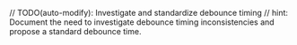// TODO(auto-modify): Investigate and standardize debounce timing
// hint: Document the need to investigate debounce timing inconsistencies and propose a standard debounce time.
